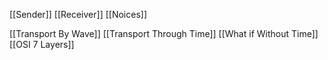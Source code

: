 [[Sender]]
[[Receiver]]
[[Noices]]

[[Transport By Wave]]
[[Transport Through Time]]
[[What if Without Time]]
[[OSI 7 Layers]]
